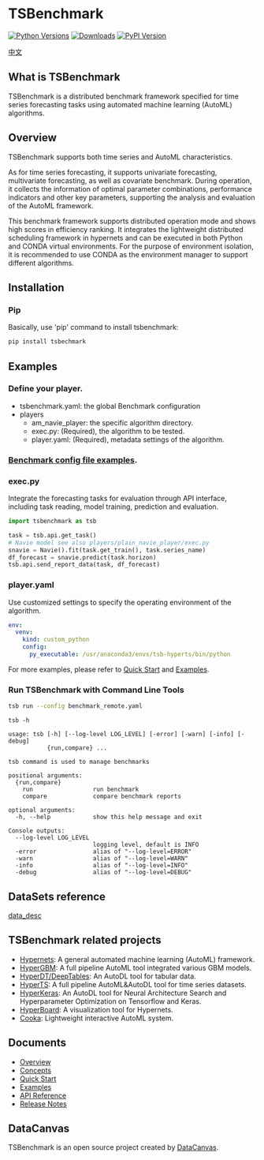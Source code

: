# TSBenchmark
[![Python Versions](https://img.shields.io/pypi/pyversions/tsbenchmark.svg)](https://pypi.org/project/tsbenchmark)
[![Downloads](https://pepy.tech/badge/tsbenchmark)](https://pepy.tech/project/tsbenchmark)
[![PyPI Version](https://img.shields.io/pypi/v/tsbenchmark.svg)](https://pypi.org/project/tsbenchmark)

[中文](README_zh_CN.md)

## What is TSBenchmark
TSBenchmark is a distributed benchmark framework specified for time series forecasting tasks using automated machine learning (AutoML) algorithms.

## Overview
TSBenchmark supports both time series and AutoML characteristics.

As for time series forecasting, it supports univariate forecasting, multivariate forecasting, as well as covariate benchmark.
During operation, it collects the information of optimal parameter combinations, performance indicators and other key parameters, supporting the analysis and evaluation of the AutoML framework.

This benchmark framework supports distributed operation mode and shows high scores in efficiency ranking.
It integrates the lightweight distributed scheduling framework in hypernets and can be executed in both Python and CONDA virtual environments.
For the purpose of environment isolation, it is recommended to use CONDA as the environment manager to support different algorithms.

## Installation

### Pip

Basically, use 'pip' command to install tsbenchmark:
```bash
pip install tsbechmark
```

## Examples

### Define your player.
  - tsbenchmark.yaml:  the global Benchmark configuration
  - players 
    - am_navie_player: the specific algorithm directory.
    - exec.py: (Required), the algorithm to be tested.
    - player.yaml: (Required), metadata settings of the algorithm.

### [Benchmark config file examples](https://tsbenchmark-en-us.readthedocs.io/zh_CN/latest/benchmark_config.html).

### exec.py 

Integrate the forecasting tasks for evaluation through API interface, including task reading, model training, prediction and evaluation.

```python
import tsbenchmark as tsb

task = tsb.api.get_task()
# Navie model see also players/plain_navie_player/exec.py
snavie = Navie().fit(task.get_train(), task.series_name)
df_forecast = snavie.predict(task.horizon)
tsb.api.send_report_data(task, df_forecast)
```

### player.yaml 

Use customized settings to specify the operating environment of the algorithm.
```yaml
env:
  venv:
    kind: custom_python
    config:
      py_executable: /usr/anaconda3/envs/tsb-hyperts/bin/python
```

For more examples, please refer to [Quick Start](https://tsbenchmark.readthedocs.io/en/latest/quickstart.html) and [Examples](https://tsbenchmark.readthedocs.io/en/latest/examples.html).

### Run TSBenchmark with Command Line Tools
```bash
tsb run --config benchmark_remote.yaml
```

```
tsb -h

usage: tsb [-h] [--log-level LOG_LEVEL] [-error] [-warn] [-info] [-debug]
           {run,compare} ...

tsb command is used to manage benchmarks

positional arguments:
  {run,compare}
    run                 run benchmark
    compare             compare benchmark reports

optional arguments:
  -h, --help            show this help message and exit

Console outputs:
  --log-level LOG_LEVEL
                        logging level, default is INFO
  -error                alias of "--log-level=ERROR"
  -warn                 alias of "--log-level=WARN"
  -info                 alias of "--log-level=INFO"
  -debug                alias of "--log-level=DEBUG"          
```

## DataSets reference
[data_desc](https://tsbenchmark.s3.amazonaws.com/datas/dataset_desc.csv)

## TSBenchmark related projects
* [Hypernets](https://github.com/DataCanvasIO/Hypernets): A general automated machine learning (AutoML) framework.
* [HyperGBM](https://github.com/DataCanvasIO/HyperGBM): A full pipeline AutoML tool integrated various GBM models.
* [HyperDT/DeepTables](https://github.com/DataCanvasIO/DeepTables): An AutoDL tool for tabular data.
* [HyperTS](https://github.com/DataCanvasIO/HyperTS): A full pipeline AutoML&AutoDL tool for time series datasets.
* [HyperKeras](https://github.com/DataCanvasIO/HyperKeras): An AutoDL tool for Neural Architecture Search and Hyperparameter Optimization on Tensorflow and Keras.
* [HyperBoard](https://github.com/DataCanvasIO/HyperBoard): A visualization tool for Hypernets.
* [Cooka](https://github.com/DataCanvasIO/Cooka): Lightweight interactive AutoML system.

## Documents

* [Overview](https://tsbenchmark.readthedocs.io/en/latest/index.html)
* [Concepts](https://tsbenchmark.readthedocs.io/en/latest/concepts.html)
* [Quick Start](https://tsbenchmark.readthedocs.io/en/latest/quickstart.html)
* [Examples](https://tsbenchmark.readthedocs.io/en/latest/examples.html)
* [API Reference](https://tsbenchmark.readthedocs.io/en/latest/api_docs/modules.html)
* [Release Notes](https://tsbenchmark.readthedocs.io/en/latest/release_note.html)

## DataCanvas
TSBenchmark is an open source project created by [DataCanvas](https://www.datacanvas.com/). 
